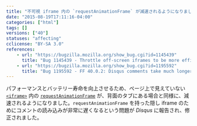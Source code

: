 ```yaml
---
title: "不可視 iframe 内の `requestAnimationFrame` が減速されるようになりました"
date: "2015-08-19T17:11:16-04:00"
categories: ["html"]
tags: []
versions: ["40"]
statuses: "affecting"
cclicense: "BY-SA 3.0"
references:
    - url: "https://bugzilla.mozilla.org/show_bug.cgi?id=1145439"
      title: "Bug 1145439 - Throttle off-screen iframes to be more efficient"
    - url: "https://bugzilla.mozilla.org/show_bug.cgi?id=1195592"
      title: "Bug 1195592 - FF 40.0.2: Disqus comments take much longer to load than prev version."
---
```

パフォーマンスとバッテリー寿命を向上させるため、ページ上で見えていない [`<iframe>`](https://developer.mozilla.org/ja/docs/Web/HTML/Element/iframe) 内の [`requestAnimationFrame`](https://developer.mozilla.org/ja/docs/Web/API/Window/requestAnimationFrame) が、背面のタブにある場合と同様に、減速されるようになりました。`requestAnimationFrame` を持った隠し iframe のためにコメントの読み込みが非常に遅くなるという問題が *Disqus* に報告され、修正されました。
